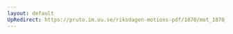 ```yaml
---
layout: default
UpRedirect: https://pruto.im.uu.se/riksdagen-motions-pdf/1870/mot_1870__ak__107.pdf
---
```

